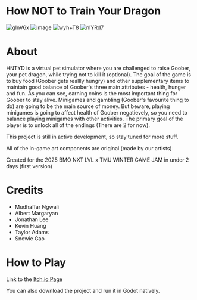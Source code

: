 # How NOT to Train Your Dragon
![glnV6x](https://github.com/user-attachments/assets/1270f857-e553-4071-9b80-8f99af9cd6fa)
![image](https://github.com/user-attachments/assets/d076b9a4-6aee-4426-ab12-fb459f0e70d8)
![wyh+T8](https://github.com/user-attachments/assets/09fbef46-9762-4a7e-b92a-f40cf04f052d)
![nIYRd7](https://github.com/user-attachments/assets/428cf4bd-3906-4e06-b3f3-23f300647ab2)

# About
HNTYD is a virtual pet simulator where you are challenged to raise Goober, your pet dragon, while trying not to kill it (optional). The goal of the game is to buy food (Goober gets reallly hungry) and other supplementary items to maintain good balance of Goober's three main attributes - health, hunger and fun. As you can see, earning coins is the most important thing for Goober to stay alive. Minigames and gambling (Goober's favourite thing to do) are going to be the main source of money. But beware, playing minigames is going to affect health of Goober negatievely, so you need to balance playing minigames with other activities. The primary goal of the player is to unlock all of the endings (There are 2 for now).

This project is still in active development, so stay tuned for more stuff.

All of the in-game art components are original (made by our artists)

Created for the 2025 BMO NXT LVL x TMU WINTER GAME JAM in under 2 days (first version)

# Credits
- Mudhaffar Ngwali
- Albert Margaryan
- Jonathan Lee
- Kevin Huang
- Taylor Adams
- Snowie Gao

# How to Play
Link to the [Itch.io Page](https://jarit.itch.io/htntyd)

You can also download the project and run it in Godot natively.
